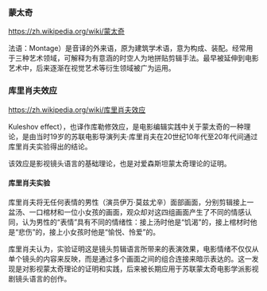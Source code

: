 ### 蒙太奇
https://zh.wikipedia.org/wiki/蒙太奇

法语：Montage）是音译的外来语，原为建筑学术语，意为构成、装配。经常用于三种艺术领域，可解释为有意涵的时空人为地拼贴剪辑手法。最早被延伸到电影艺术中，后来逐渐在视觉艺术等衍生领域被广为运用。

### 库里肖夫效应
https://zh.wikipedia.org/wiki/库里肖夫效应

Kuleshov effect），也译作库勒修效应，是电影编辑实践中关于蒙太奇的一种理论，是由当时19岁的苏联电影导演列夫·库里肖夫在20世纪10年代至20年代间通过库里肖夫实验得出的结论。

该效应是影视镜头语言的基础理论，也是对爱森斯坦蒙太奇理论的证明。

#### 库里肖夫实验
库里肖夫将无任何表情的男性（演员伊万·莫兹尤辛）面部画面，分别剪辑接上一盆汤、一口棺材和一位小女孩的画面，观众却对这四组画面产生了不同的情感认同，认为男性的“表情”具有不同的情绪性：接上汤时他是“饥渴”的，接上棺材时他是“悲伤”的，接上小女孩时他是“愉悦、怜爱”的。

库里肖夫认为，实验证明这是镜头剪辑语言所带来的表演效果，电影情绪不仅仅从单个镜头的内容来反映，而是通过多个画面之间的组合连接来暗示表达的。这一发现是对影视蒙太奇理论的证明和实践，后来被长期应用于苏联蒙太奇电影学派影视剧镜头语言的创作。
